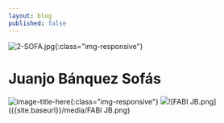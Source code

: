 ```yaml
---
layout: blog
published: false
---
```

![2-SOFA.jpg]({{site.baseurl}}/media/2-SOFA.jpg){:class="img-responsive"}

# Juanjo Bánquez Sofás

![image-title-here](/1-SOFA.jpg){:class="img-responsive"}
![]({{site.baseurl}}/media/FABI%20JB.png)![FABI JB.png]({{site.baseurl}}/media/FABI JB.png)